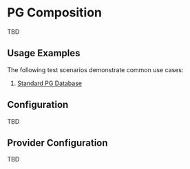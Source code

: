 # PG Composition

TBD

## Usage Examples

The following test scenarios demonstrate common use cases:

1. [Standard PG Database](test/scenarios/pg/claim.yaml)

## Configuration

TBD

## Provider Configuration

TBD
